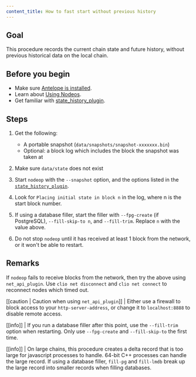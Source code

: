 ```yaml
---
content_title: How to fast start without previous history
---
```


## Goal

This procedure records the current chain state and future history, without previous historical data on the local chain.

## Before you begin

* Make sure [Antelope is installed](../../../00_install/index.md).
* Learn about [Using Nodeos](../../02_usage/index.md).
* Get familiar with [state_history_plugin](../../03_plugins/state_history_plugin/index.md).

## Steps

1. Get the following:
   * A portable snapshot (`data/snapshots/snapshot-xxxxxxx.bin`)
   * Optional: a block log which includes the block the snapshot was taken at

2. Make sure `data/state` does not exist

3. Start `nodeop` with the `--snapshot` option, and the options listed in the [`state_history_plugin`](index.md).

4. Look for `Placing initial state in block n` in the log, where n is the start block number.

5. If using a database filler, start the filler with `--fpg-create` (if PostgreSQL), `--fill-skip-to n`, and `--fill-trim`. Replace `n` with the value above.

6. Do not stop `nodeop` until it has received at least 1 block from the network, or it won't be able to restart.

## Remarks

If `nodeop` fails to receive blocks from the network, then try the above using `net_api_plugin`. Use `clio net disconnect` and `clio net connect` to reconnect nodes which timed out.

[[caution | Caution when using `net_api_plugin`]]
| Either use a firewall to block access to your `http-server-address`, or change it to `localhost:8888` to disable remote access.

[[info]]
| If you run a database filler after this point, use the `--fill-trim` option when restarting. Only use `--fpg-create` and `--fill-skip-to` the first time.

[[info]]
| On large chains, this procedure creates a delta record that is too large for javascript processes to handle. 64-bit C++ processes can handle the large record. If using a database filler, `fill-pg` and `fill-lmdb` break up the large record into smaller records when filling databases.
